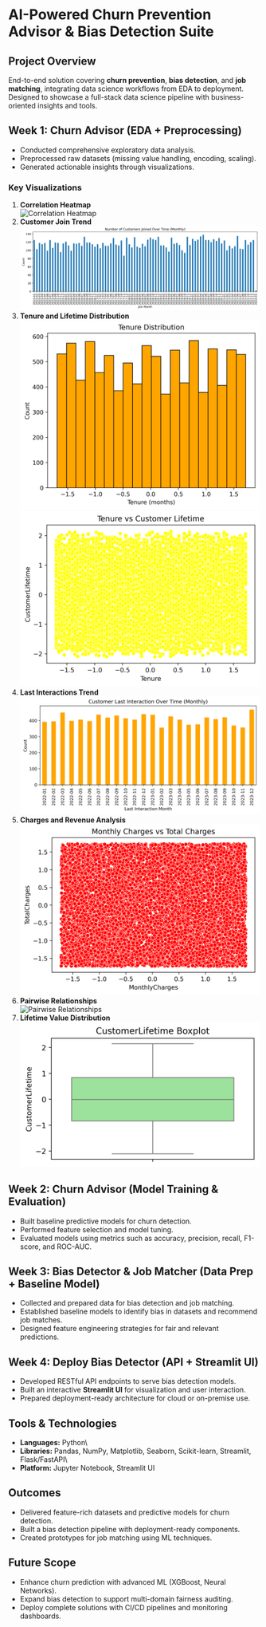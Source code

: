 # AI-Powered Churn Prevention Advisor & Bias Detection Suite

## Project Overview

End-to-end solution covering **churn prevention**, **bias detection**,
and **job matching**, integrating data science workflows from EDA to
deployment. Designed to showcase a full-stack data science pipeline with
business-oriented insights and tools.

## Week 1: Churn Advisor (EDA + Preprocessing)

-   Conducted comprehensive exploratory data analysis.
-   Preprocessed raw datasets (missing value handling, encoding,
    scaling).
-   Generated actionable insights through visualizations.

### Key Visualizations

1.  **Correlation Heatmap**\
    ![Correlation Heatmap]([https://drive.google.com/file/d/1IJMkdatxz53baIaWgh_CHJ-UjUzJeCZp/view?usp=sharing])
2.  **Customer Join Trend**\
    ![Customers Joined](Customers_joined.png)
3.  **Tenure and Lifetime Distribution**\
    ![Tenure Distribution](Tenure_Distribution.png)\
    ![Tenure vs Customer Lifetime](Tenure_vs_Customer_Lifetime.png)
4.  **Last Interactions Trend**\
    ![Last Interactions](Last_interactions.png)
5.  **Charges and Revenue Analysis**\
    ![Monthly vs Total Charges](Monthly_Charges_vs_Total_Charges.png)
6.  **Pairwise Relationships**\
    ![Pairwise Relationships](Pairwise_Relationships.png)
7.  **Lifetime Value Distribution**\
    ![Distribution Plots](Distribution_Plots.png)

## Week 2: Churn Advisor (Model Training & Evaluation)

-   Built baseline predictive models for churn detection.
-   Performed feature selection and model tuning.
-   Evaluated models using metrics such as accuracy, precision, recall,
    F1-score, and ROC-AUC.

## Week 3: Bias Detector & Job Matcher (Data Prep + Baseline Model)

-   Collected and prepared data for bias detection and job matching.
-   Established baseline models to identify bias in datasets and
    recommend job matches.
-   Designed feature engineering strategies for fair and relevant
    predictions.

## Week 4: Deploy Bias Detector (API + Streamlit UI)

-   Developed RESTful API endpoints to serve bias detection models.
-   Built an interactive **Streamlit UI** for visualization and user
    interaction.
-   Prepared deployment-ready architecture for cloud or on-premise use.

## Tools & Technologies

-   **Languages:** Python\
-   **Libraries:** Pandas, NumPy, Matplotlib, Seaborn, Scikit-learn,
    Streamlit, Flask/FastAPI\
-   **Platform:** Jupyter Notebook, Streamlit UI

## Outcomes

-   Delivered feature-rich datasets and predictive models for churn
    detection.
-   Built a bias detection pipeline with deployment-ready components.
-   Created prototypes for job matching using ML techniques.

## Future Scope

-   Enhance churn prediction with advanced ML (XGBoost, Neural
    Networks).
-   Expand bias detection to support multi-domain fairness auditing.
-   Deploy complete solutions with CI/CD pipelines and monitoring
    dashboards.
